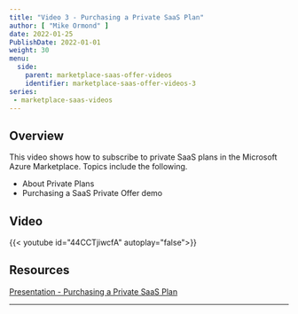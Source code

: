 ```yaml
---
title: "Video 3 - Purchasing a Private SaaS Plan"
author: [ "Mike Ormond" ]
date: 2022-01-25
PublishDate: 2022-01-01
weight: 30
menu:
  side:
    parent: marketplace-saas-offer-videos
    identifier: marketplace-saas-offer-videos-3
series:
 - marketplace-saas-videos    
---
```


## Overview

This video shows how to subscribe to private SaaS plans in the Microsoft Azure Marketplace. Topics include the following.

* About Private Plans
* Purchasing a SaaS Private Offer demo

## Video

{{< youtube id="44CCTjiwcfA" autoplay="false">}}

## Resources

[Presentation - Purchasing a Private SaaS Plan](https://github.com/microsoft/Mastering-the-Marketplace/blob/main/saas/pdfs/02.2-Purchasing-a-Private-SaaS-Plan.pdf)

---